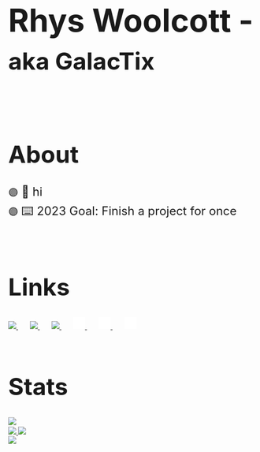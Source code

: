 <!DOCTYPE html>

<html>
 <body>
  <!-- Title -->
  <h1 style="font-size: 4rem; font-weight: bold;">Rhys Woolcott - <span style="font-size: 3rem;">aka GalacTix</span></h1>
  <br />

  <!-- About -->
  <h1 style="font-size: 3rem; font-weight: bold;">About</h1>
  <span style="font-size: 1.5rem">
  <!-- Text block start -->
  <span style="font-size: 1.25rem">🟣</span>
  <!-- Text Goes below this line -->
  📖 hi
  <br />
  <!-- Text block end -->
  <!-- Text block start -->
  <span style="font-size: 1.25rem">🟣</span>
  <!-- Text Goes below this line -->
  ⌨️ 2023 Goal: Finish a project for once
  <br />
  <!-- Text block end -->
  </span>

  <br />
  <br />

  <!-- Links -->
  <h1 style="font-size: 3rem; font-weight: bold;">Links</h1>

  <a style="margin-right: 24px" href="https://dsc.bio/floofyboi#gh-light-mode-only" class="light-mode">
   <img src="https://image.flaticon.com/icons/png/512/2111/2111363.png" width="24px" />
  </a>
  <a style="margin-right: 24px" href="https://instagram.com/galactix.xyz/#gh-light-mode-only" class="light-mode">
   <img src="https://image.flaticon.com/icons/png/512/733/733614.png" width="24px" />
  </a>
  <a style="margin-right: 24px" href="https://galactix.xyz/#gh-light-mode-only" class="light-mode">
   <img src="https://image.flaticon.com/icons/png/512/2301/2301129.png" width="24px" />
  </a>

  <a style="margin-right: 24px" href="https://dsc.bio/floofyboi#gh-dark-mode-only" class="dark-mode">
   <img src="./discord.png" width="24px" />
  </a>
  <a style="margin-right: 24px" href="https://instagram.com/galactix.xyz/#gh-dark-mode-only" class="dark-mode">
   <img src="./instagram.png" width="24px" />
  </a>
  <a style="margin-right: 24px" href="https://galactix.xyz/#gh-dark-mode-only" class="dark-mode">
   <img src="./globe.png" width="24px" />
  </a>

  <br />
  <br />

  <!-- Stats -->
  <h1 style="font-size: 3rem; font-weight: bold;">Stats</h1>
  <!-- Github-Stats -->
  <a href="https://github.com/Rhys-Woolcott#gh-light-mode-only">
   <img src="https://github-readme-stats.vercel.app/api?username=Rhys-Woolcott&count_private=true&show_icons=true&theme=buefy" />
  <a/>
  <br />
  <!-- Languages -->
  <a href="https://github.com/Rhys-Woolcott#gh-light-mode-only">
   <img src="https://github-readme-stats.vercel.app/api/top-langs/?username=Rhys-Woolcott&count_private=true&layout=compact&theme=buefy" />
  </a>
   
  <!-- Github-Stats -->
  <a href="https://github.com/Rhys-Woolcott#gh-dark-mode-only">
   <img src="https://github-readme-stats.vercel.app/api?username=Rhys-Woolcott&count_private=true&show_icons=true&theme=midnight-purple" />
  <a/>
  <br />
  <!-- Languages -->
  <a href="https://github.com/Rhys-Woolcott#gh-dark-mode-only">
   <img src="https://github-readme-stats.vercel.app/api/top-langs/?username=Rhys-Woolcott&count_private=true&layout=compact&theme=midnight-purple" />
  </a>
 </body>
</html>
